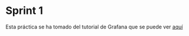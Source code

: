 # Sprint 1

Esta práctica se ha tomado del tutorial de Grafana que se puede ver [aquí](https://grafana.com/tutorials/grafana-fundamentals/?utm_source=grafana_gettingstarted)